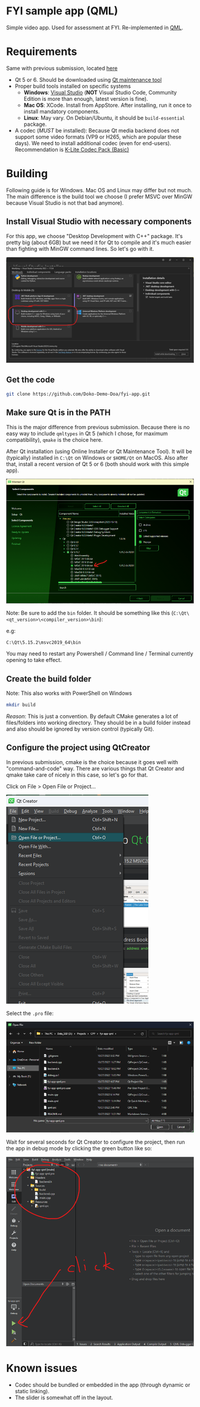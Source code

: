 # FYI sample app (QML)

Simple video app. Used for assessment at FYI. Re-implemented in [QML](https://doc.qt.io/qt-5/qtqml-index.html).

# Requirements

Same with previous submission, located [here](https://github.com/Doko-Demo-Doa/fyi-app)

- Qt 5 or 6. Should be downloaded using [Qt maintenance tool](https://www.qt.io/download)
- Proper build tools installed on specific systems
  - **Windows**: [Visual Studio](https://visualstudio.microsoft.com/) (**NOT** Visual Studio Code, Community Edition is more than enough, latest version is fine).
  - **Mac OS**: XCode. Install from AppStore. After installing, run it once to install mandatory components.
  - **Linux**: May vary. On Debian/Ubuntu, it should be `build-essential` package.
- A codec (_MUST_ be installed): Because Qt media backend does not support some video formats (VP9 or H265, which are popular these days). We need to install additional codec (even for end-users). Recommendation is [K-Lite Codec Pack (Basic)](https://codecguide.com/download_k-lite_codec_pack_basic.htm)

# Building

Following guide is for Windows. Mac OS and Linux may differ but not much. The main difference is the build tool we choose (I prefer MSVC over MinGW because Visual Studio is not that bad anymore).

## Install Visual Studio with necessary components

For this app, we choose "Desktop Development with C++" package. It's pretty big (about 6GB) but we need it for Qt to compile and it's much easier than fighting with MinGW command lines. So let's go with it.

![Visual Studio Installer](/images/vs-package.png)

## Get the code

```sh
git clone https://github.com/Doko-Demo-Doa/fyi-app.git
```

## Make sure Qt is in the PATH

This is the major difference from previous submission. Because there is no easy way to include `qmltypes` in Qt 5 (which I chose, for maximum compatibility), `qmake` is the choice here.

After Qt installation (using Online Installer or Qt Maintenance Tool). It will be (typically) installed in `C:\Qt` on Windows or `$HOME/Qt` on MacOS. Also after that, install a recent version of Qt 5 or 6 (both should work with this simple app).

![Qt Tool](/images/qt-tool.png)

Note: Be sure to add the `bin` folder. It should be something like this (`C:\Qt\<qt_version>\<compiler_version>\bin`):

e.g:

```
C:\Qt\5.15.2\msvc2019_64\bin
```

You may need to restart any Powershell / Command line / Terminal currently opening to take effect.

## Create the build folder

Note: This also works with PowerShell on Windows

```bash
mkdir build
```

_Reason_: This is just a convention. By default CMake generates a lot of files/folders into working directory.
They should be in a build folder instead and also should be ignored by version control (typically Git).

## Configure the project using QtCreator

In previous submission, cmake is the choice because it goes well with "command-and-code" way. There are various things that Qt Creator and qmake take care of nicely in this case, so let's go for that.

Click on File > Open File or Project...

![QtCreator](/images/qtcreator.png)

Select the `.pro` file:

![QtCreator](/images/select-file.png)

Wait for several seconds for Qt Creator to configure the project, then run the app in debug mode by clicking the green button like so:

![QtCreator](/images/run-app.png)

# Known issues

- Codec should be bundled or embedded in the app (through dynamic or static linking).
- The slider is somewhat off in the layout.